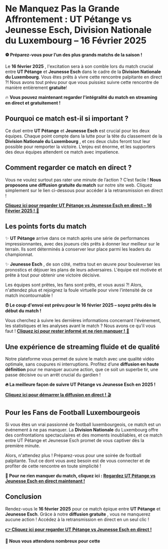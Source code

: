 # Ne Manquez Pas la Grande Affrontement : UT Pétange vs Jeunesse Esch, Division Nationale du Luxembourg – 16 Février 2025

**⚽ Préparez-vous pour l’un des plus grands matchs de la saison !**

Le **16 février 2025** , l'excitation sera à son comble lors du match crucial entre **UT Pétange** et **Jeunesse Esch** dans le cadre de la **Division Nationale du Luxembourg**. Vous êtes prêts à vivre cette rencontre palpitante en direct ?! Nous avons tout prévu pour que vous puissiez suivre cette rencontre de manière entièrement **gratuite**!

🔥 **Vous pouvez maintenant regarder l'intégralité du match en streaming en direct et gratuitement !**

## Pourquoi ce match est-il si important ?

Ce duel entre **UT Pétange** et **Jeunesse Esch** est crucial pour les deux équipes. Chaque point compte dans la lutte pour la tête du classement de la **Division Nationale du Luxembourg** , et ces deux clubs feront tout leur possible pour remporter la victoire. L’enjeu est énorme, et les supporters des deux équipes attendent ce match avec impatience.

## Comment regarder ce match en direct ?

Vous ne voulez surtout pas rater une minute de l’action ? C’est facile ! **Nous proposons une diffusion gratuite du match** sur notre site web. Cliquez simplement sur le lien ci-dessous pour accéder à la retransmission en direct !

[**Cliquez ici pour regarder UT Pétange vs Jeunesse Esch en direct – 16 Février 2025 !** 🚨](https://tinyurl.com/livestreamfreeo?st=UT+P%C3%A9tange+vs+Jeunesse+Esch&si=gh)

## Les points forts du match

✨ **UT Pétange** arrive dans ce match après une série de performances impressionnantes, avec des joueurs clés prêts à donner leur meilleur sur le terrain. Ils sont déterminés à conserver leur place parmi les leaders du championnat.

✨ **Jeunesse Esch** , de son côté, mettra tout en œuvre pour bouleverser les pronostics et déjouer les plans de leurs adversaires. L'équipe est motivée et prête à tout pour obtenir une victoire décisive.

Les équipes sont prêtes, les fans sont prêts, et vous aussi ?! Alors, n'attendez plus et rejoignez la foule virtuelle pour vivre l’intensité de ce match incontournable !

**⏰ Le coup d'envoi est prévu pour le 16 février 2025 – soyez prêts dès le début du match !**

Vous cherchez à suivre les dernières informations concernant l'événement, les statistiques et les analyses avant le match ? Nous avons ce qu'il vous faut ! [**Cliquez ici pour rester informé et ne rien manquer !** 📲](https://tinyurl.com/livestreamfreeo?st=UT+P%C3%A9tange+vs+Jeunesse+Esch&si=gh)

## Une expérience de streaming fluide et de qualité

Notre plateforme vous permet de suivre le match avec une qualité vidéo optimale, sans coupures ni interruptions. Profitez d’une **diffusion en haute définition** pour ne manquer aucune action, que ce soit un superbe tir, une passe décisive ou un arrêt crucial du gardien !

**🔥 La meilleure façon de suivre UT Pétange vs Jeunesse Esch en 2025 !**

[**Cliquez ici pour démarrer la diffusion en direct !** 🎬](https://tinyurl.com/livestreamfreeo?st=UT+P%C3%A9tange+vs+Jeunesse+Esch&si=gh)

## Pour les Fans de Football Luxembourgeois

Si vous êtes un vrai passionné de football luxembourgeois, ce match est un événement à ne pas manquer. La **Division Nationale** du Luxembourg offre des confrontations spectaculaires et des moments inoubliables, et ce match entre UT Pétange et Jeunesse Esch promet de vous captiver dès la première minute.

Alors, n'attendez plus ! Préparez-vous pour une soirée de football palpitante. Tout ce dont vous avez besoin est de vous connecter et de profiter de cette rencontre en toute simplicité !

**🚨 Pour ne rien manquer du match, cliquez ici : [Regardez UT Pétange vs Jeunesse Esch en direct maintenant !](https://tinyurl.com/livestreamfreeo?st=UT+P%C3%A9tange+vs+Jeunesse+Esch&si=gh)**

## Conclusion

Rendez-vous le **16 février 2025** pour ce match épique entre **UT Pétange** et **Jeunesse Esch**. Grâce à notre **diffusion gratuite** , vous ne manquerez aucune action ! Accédez à la retransmission en direct en un seul clic !

[**👉 Cliquez ici pour regarder UT Pétange vs Jeunesse Esch en direct !**](https://tinyurl.com/livestreamfreeo?st=UT+P%C3%A9tange+vs+Jeunesse+Esch&si=gh)

**🎉 Nous vous attendons nombreux pour cette**
